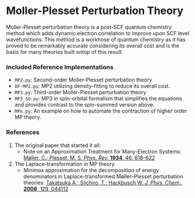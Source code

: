 Moller-Plesset Perturbation Theory
=================
Moller-Plesset perturbation theory is a post-SCF quantum chemistry method which
adds dynamic electron correlation to improve upon SCF level wavefunctions. This
method is a workhose of quantum chemistry as it has proved to be remarkably
accurate considering its overall cost and is the basis for many theories built
ontop of this result.


### Included Reference Implementations
 - `MP2.py`: Second-order Moller-Plesset perturbation theory
 - `DF-MP2.py`: MP2 utilizing density-fitting to reduce its overall cost.
 - `MP3.py`: Third-order Moller-Plesset perturbation theory
 - `MP3_SO.py`: MP3 in spin-orbital formalism that simplifies the equations and provides contrast to the spin-summed version above.
 - `MPn.py`: An example on how to automate the contraction of higher order MP theory.

### References
 1) The original paper that started it all:
    - Note on an Approximation Treatment for Many-Electron Systems: [Møller, C.; Plesset, M. S. *Phys. Rev.* **1934**, 46, 618–622](https://journals.aps.org/pr/abstract/10.1103/PhysRev.46.618)
 2) The Laplace-transformation in MP theory
    - Minimax approximation for the decomposition of energy denominators
in Laplace-transformed Møller–Plesset perturbation theories: [Takatsuka A,; Siichiro, T.; Hackbusch W. *J. Phys. Chem.*, **2008**, 129, 044112](http://aip.scitation.org/doi/10.1063/1.2958921)
